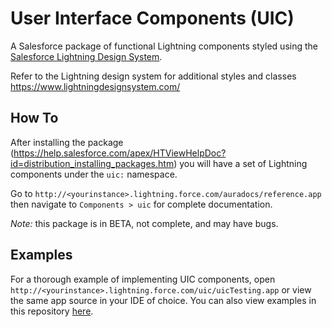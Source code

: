 # User Interface Components (UIC)
A Salesforce package of functional Lightning components styled using the [Salesforce Lightning Design System](https://www.lightningdesignsystem.com/).

Refer to the Lightning design system for additional styles and classes https://www.lightningdesignsystem.com/

## How To
After installing the package (https://help.salesforce.com/apex/HTViewHelpDoc?id=distribution_installing_packages.htm) you will have a set of Lightning components under the `uic:` namespace.

Go to `http://<yourinstance>.lightning.force.com/auradocs/reference.app` then navigate to `Components > uic` for complete documentation.

*Note:* this package is in BETA, not complete, and may have bugs.

## Examples
For a thorough example of implementing UIC components, open `http://<yourinstance>.lightning.force.com/uic/uicTesting.app` or view the same app source in your IDE of choice. You can also view examples in this repository [here](https://github.com/benjisnyder/uic/blob/master/src/aura/uicTesting/uicTesting.app).
